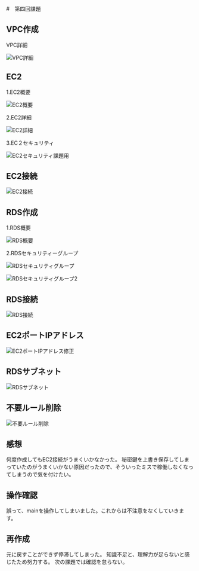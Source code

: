 #　第四回課題

## VPC作成

VPC詳細

![VPC詳細](image4/VPC詳細.png)

## EC2

1.EC2概要

![EC2概要](image4/EC2概要.png)


2.EC2詳細

![EC2詳細](image4/EC2詳細.png)

3.EC２セキュリティ

![EC2セキュリティ課題用](image4/EC2セキュリティ課題用.png)



## EC2接続

![EC2接続](image4/EC2接続.png)


## RDS作成

1.RDS概要

![RDS概要](image4/RDS概要.png)

2.RDSセキュリティーグループ

![RDSセキュリティグループ](image4/RDSセキュリティ.png)


![RDSセキュリティグループ2](image4/RDSセキュリティ2.png)


## RDS接続

![RDS接続](image4/RDS接続.png)



## EC2ポートIPアドレス


![EC2ポートIPアドレス修正](image4/EC2IP変更.png)


## RDSサブネット


![RDSサブネット](image4/RDS概要差し替え.png)


## 不要ルール削除


![不要ルール削除](image4/ルール変更.png)


## 感想

何度作成してもEC2接続がうまくいかなかった。
秘密鍵を上書き保存してしまっていたのがうまくいかない原因だったので、そういったミスで稼働しなくなってしまうので気を付けたい。

## 操作確認


誤って、mainを操作してしまいました。これからは不注意をなくしていきます。

## 再作成


元に戻すことができず停滞してしまった。
知識不足と、理解力が足らないと感じたため努力する。
次の課題では確認を怠らない。